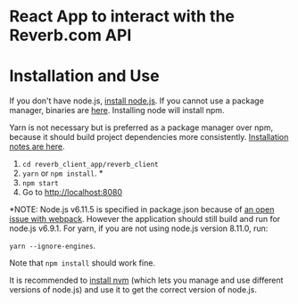 # React App to interact with the Reverb.com API

# Installation and Use
If you don't have node.js, [install node.js](https://nodejs.org/en/download/package-manager/). If you cannot use a package manager, binaries are [here](https://nodejs.org/en/download/). Installing node will install npm. 

Yarn is not necessary but is preferred as a package manager over npm, because it should build project dependencies more consistently. [Installation notes are here](https://yarnpkg.com/en/docs/install).

1. `cd reverb_client_app/reverb_client` 
2. `yarn` or `npm install`. *
3. `npm start`
4. Go to [http://localhost:8080](http://localhost:8080)

*NOTE: Node.js v6.11.5 is specified in package.json because of [an open issue with webpack](https://github.com/webpack/webpack/issues/6579). However the application should still build and run for node.js v6.9.1. For yarn, if you are not using node.js version 8.11.0, run: 

`yarn --ignore-engines`. 

Note that `npm install` should work fine. 

It is recommended to [install nvm](https://github.com/creationix/nvm#installation) (which lets you manage and use different versions of node.js) and use it to get the correct version of node.js.


